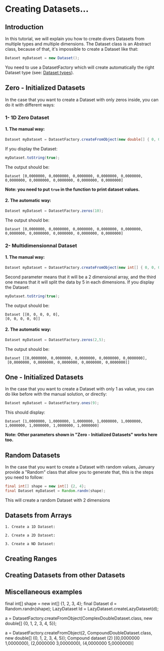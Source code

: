 # Creating Datasets...

## Introduction

In this tutorial, we will explain you how to create divers Datasets from multiple types and multiple dimensions.
The Dataset class is an Abstract class, because of that, it's impossible to create a Dataset like that:

```Java
Dataset myDataset = new Dataset();
```

You need to use a DatasetFactory which will create automatically the right Dataset type (see: [Dataset types](https://github.com/tracymiranda/january-docs/blob/master/userguide/dataset-types.md)).

## Zero - Initialized Datasets

In the case that you want to create a Dataset with only zeros inside, you can do it with different ways:

### 1- 1D Zero Dataset

 #### 1. The manual way:

```Java
Dataset myDataset = DatasetFactory.createFromObject(new double[] { 0, 0, 0, 0, 0, 0, 0, 0, 0, 0 });
```

If you display the Dataset:

```Java
myDataset.toString(true);
```

The output should be:

```
Dataset [0,0000000, 0,0000000, 0,0000000, 0,0000000, 0,0000000, 0,0000000, 0,0000000, 0,0000000, 0,0000000, 0,0000000]
```
 
**Note: you need to put ```true``` in the function to print dataset values.**

 #### 2. The automatic way:
 
```Java
Dataset myDataset = DatasetFactory.zeros(10);
```

The output should be:

```
Dataset [0,0000000, 0,0000000, 0,0000000, 0,0000000, 0,0000000, 0,0000000, 0,0000000, 0,0000000, 0,0000000, 0,0000000]
```
 
### 2- Multidimensionnal Dataset
 #### 1. The manual way:

```Java
Dataset myDataset = DatasetFactory.createFromObject(new int[] { 0, 0, 0, 0, 0, 0, 0, 0, 0, 0 }, 2, 5);
```

Second parameter means that it will be a 2 dimensional array, and the third one means that it will split the data by 5 in each dimensions.
If you display the Dataset:

```Java
myDataset.toString(true);
```

The output should be:

```
Dataset [[0, 0, 0, 0, 0],
[0, 0, 0, 0, 0]]
``` 
 
 #### 2. The automatic way:
```Java
Dataset myDataset = DatasetFactory.zeros(2,5);
```

The output should be:

```
Dataset [[0,0000000, 0,0000000, 0,0000000, 0,0000000, 0,0000000],
 [0,0000000, 0,0000000, 0,0000000, 0,0000000, 0,0000000]]
```


## One - Initialized Datasets

In the case that you want to create a Dataset with only 1 as value, you can do like before with the manual solution, or directly:

```Java
Dataset myDataset = DatasetFactory.ones(9);
```
This should display:

```
Dataset [1,0000000, 1,0000000, 1,0000000, 1,0000000, 1,0000000, 1,0000000, 1,0000000, 1,0000000, 1,0000000]
```

**Note: Other parameters shown in "Zero - Initialized Datasets" works here too.**

## Random Datasets

In the case that you want to create a Dataset with random values, January provide a "Random" class that allow you to generate that, this is the steps you need to follow:

```Java
final int[] shape = new int[] {2, 4};
final Dataset myDataset = Random.randn(shape);
```

This will create a random Dataset with 2 dimensions 

## Datasets from Arrays
    1. Create a 1D Dataset:
    
    2. Create a 2D Dataset:
    
    3. Create a ND Dataset:
 
## Creating Ranges

## Creating Datasets from other Datasets

## Miscellaneous examples


final int[] shape = new int[] {1, 2, 3, 4};
		final Dataset d = Random.randn(shape);
		LazyDataset ld = LazyDataset.createLazyDataset(d);
  
  a = DatasetFactory.createFromObject(ComplexDoubleDataset.class, new double[] {0, 1, 2, 3, 4, 5});
  
  a = DatasetFactory.createFromObject(2, CompoundDoubleDataset.class, new double[] {0, 1, 2, 3, 4, 5});
  Compound dataset (2) [(0,0000000 1,0000000), (2,0000000 3,0000000), (4,0000000 5,0000000)]
